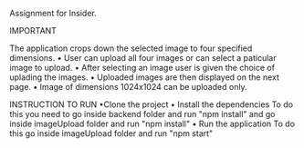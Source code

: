 Assignment for Insider.

IMPORTANT 

The application crops down the selected image to four specified dimensions.
• User can upload all four images or can select a paticular image to upload.
• After selecting an image user is given the choice of uplading the images.
• Uploaded images are then displayed on the next page.
• Image of dimensions 1024x1024 can be uploaded only.

INSTRUCTION TO RUN
•Clone the project
• Install the dependencies
    To do this you need to go inside backend folder and run "npm install"
    and go inside imageUpload folder and run "npm install"
• Run the application
    To do this go inside imageUpload folder and run "npm start"